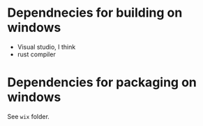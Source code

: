 # Dependnecies for building on windows
* Visual studio, I think
* rust compiler

# Dependencies for packaging on windows
See `wix` folder.
